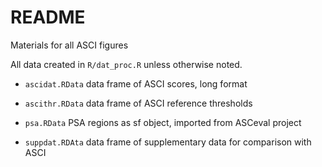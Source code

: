 # README

Materials for all ASCI figures

All data created in `R/dat_proc.R` unless otherwise noted.

* `ascidat.RData` data frame of ASCI scores, long format

* `ascithr.RData` data frame of ASCI reference thresholds

* `psa.RData` PSA regions as sf object, imported from ASCeval project

* `suppdat.RDAta` data frame of supplementary data for comparison with ASCI




